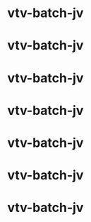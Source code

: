 # vtv-batch-jv
# vtv-batch-jv
# vtv-batch-jv
# vtv-batch-jv
# vtv-batch-jv
# vtv-batch-jv
# vtv-batch-jv
